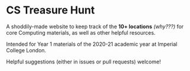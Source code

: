 # CS Treasure Hunt

A shoddily-made website to keep track of the **10+ locations** *(why???)* for core Computing materials, as well as other helpful resources.

Intended for Year 1 materials of the 2020-21 academic year at Imperial College London.

Helpful suggestions (either in issues or pull requests) welcome!
